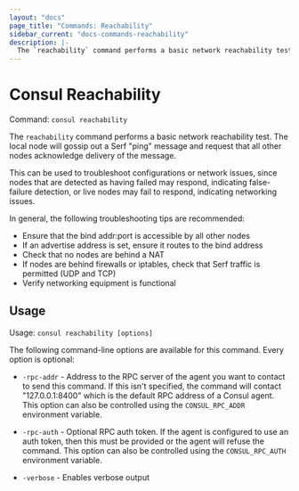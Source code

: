 ```yaml
---
layout: "docs"
page_title: "Commands: Reachability"
sidebar_current: "docs-commands-reachability"
description: |-
  The `reachability` command performs a basic network reachability test. The local node will gossip out a Serf  ping message and request that all other nodes acknowledge delivery of the message.
---
```


# Consul Reachability

Command: `consul reachability`

The `reachability` command performs a basic network reachability test.
The local node will gossip out a Serf "ping" message and request that
all other nodes acknowledge delivery of the message.

This can be used to troubleshoot configurations or network issues, since
nodes that are detected as having failed may respond, indicating false-failure
detection, or live nodes may fail to respond, indicating networking issues.

In general, the following troubleshooting tips are recommended:

* Ensure that the bind addr:port is accessible by all other nodes
* If an advertise address is set, ensure it routes to the bind address
* Check that no nodes are behind a NAT
* If nodes are behind firewalls or iptables, check that Serf traffic is permitted (UDP and TCP)
* Verify networking equipment is functional

## Usage

Usage: `consul reachability [options]`

The following command-line options are available for this command.
Every option is optional:

* `-rpc-addr` - Address to the RPC server of the agent you want to contact
  to send this command. If this isn't specified, the command will contact
  "127.0.0.1:8400" which is the default RPC address of a Consul
  agent. This option can also be controlled using the `CONSUL_RPC_ADDR`
  environment variable.

* `-rpc-auth` - Optional RPC auth token. If the agent is configured to use
  an auth token, then this must be provided or the agent will refuse the
  command. This option can also be controlled using the `CONSUL_RPC_AUTH`
  environment variable.

* `-verbose` - Enables verbose output
